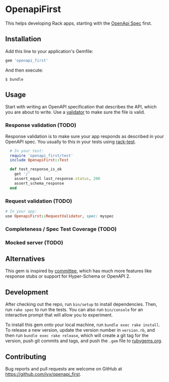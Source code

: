 # OpenapiFirst

This helps developing Rack apps, starting with the [OpenApi Spec](https://www.openapis.org/) first.

## Installation

Add this line to your application's Gemfile:

```ruby
gem 'openapi_first'
```

And then execute:

    $ bundle


## Usage

Start with writing an OpenAPI specification that describes the API, which you are about to write. Use a [validator](http://speccy.io/) to make sure the file is valid.

### Response validation (TODO)
Response validation is to make sure your app responds as described in your OpenAPI spec. You usually to this in your tests using [rack-test](https://github.com/rack-test/rack-test).
```ruby
  # In your test:
  require 'openapi_first/test'
  include OpenapiFirst::Test

  def test_response_is_ok
    get '/'
    assert_equal last_response.status, 200
    assert_schema_response
  end
```

### Request validation (TODO)
```ruby
# In your app:
use OpenapiFirst::RequestValidator, spec: myspec
```

### Completeness / Spec Test Coverage (TODO)

### Mocked server (TODO)

## Alternatives
This gem is inspired by [committee](https://github.com/interagent/committee), which has much more features like response stubs or support for Hyper-Schema or OpenAPI 2.

## Development

After checking out the repo, run `bin/setup` to install dependencies. Then, run `rake spec` to run the tests. You can also run `bin/console` for an interactive prompt that will allow you to experiment.

To install this gem onto your local machine, run `bundle exec rake install`. To release a new version, update the version number in `version.rb`, and then run `bundle exec rake release`, which will create a git tag for the version, push git commits and tags, and push the `.gem` file to [rubygems.org](https://rubygems.org).

## Contributing

Bug reports and pull requests are welcome on GitHub at https://github.com/ivx/openapi_first.
